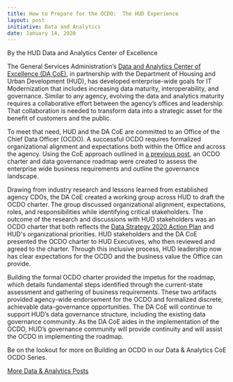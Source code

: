 ```yaml
---
title: How to Prepare for the OCDO:  The HUD Experience
layout: post
initiative: Data and Analytics 
date: January 14, 2020
---
```

By the HUD Data and Analytics Center of Excellence


The General Services Administration’s <a href="https://coe.gsa.gov/coe/data-analytics.html">Data and Analytics Center of Excellence (DA CoE)</a>, in partnership with the Department of Housing and Urban Development (HUD), has developed enterprise-wide goals for IT Modernization that includes increasing data maturity, interoperability, and governance. Similar
to any agency, evolving the data and analytics maturity requires a collaborative effort between the agency’s offices and leadership. That collaboration is needed to transform data into a strategic asset for the benefit of customers and the public.


To meet that need, HUD and the DA CoE are committed to an Office of the Chief Data Officer (OCDO). A successful OCDO requires 
formalized organizational alignment and expectations both within the Office and across the agency. Using the CoE approach 
outlined in <a href="https://coe.gsa.gov/2019/10/07/da-update-6.html"> a previous post</a>, an OCDO charter and data governance roadmap were created to assess the enterprise wide business 
requirements and outline the governance landscape. 


Drawing from industry research and lessons learned from established agency CDOs, the DA CoE created a working group across HUD 
to draft the OCDO charter. The group discussed organizational alignment, expectations, roles, and responsibilities while 
identifying critical stakeholders. The outcome of the research and discussions with HUD stakeholders was an OCDO charter that 
both reflects the <a href="https://strategy.data.gov/action-plan/">Data Strategy 2020 Action Plan</a> and HUD's organizational priorities. HUD stakeholders and the DA CoE 
presented the OCDO charter to HUD Executives, who then reviewed and agreed to the charter. Through this inclusive process, HUD 
leadership now has clear expectations for the OCDO and the business value the Office can provide.

Building the formal OCDO charter provided the impetus for the roadmap, which details fundamental steps identified through the 
current-state assessment and gathering of business requirements. These two artifacts provided agency-wide endorsement for the 
OCDO and formalized discrete, achievable data-governance opportunities. The DA CoE will continue to support HUD’s data governance
structure, including the existing data governance community. As the DA CoE aides in the implementation of the OCDO, HUD’s 
governance community will provide continuity and will assist the OCDO in implementing the roadmap.


Be on the lookout for more on Building an OCDO in our Data & Analytics CoE OCDO Series.


<a href="{{site.baseurl}}/coe/data-analytics.html#coe-updates" class="usa-button">More Data & Analytics Posts</a>
